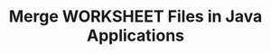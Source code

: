 ---
############################# Static ############################
layout: "autogen"
draft: false
path: "merger/java/worksheet/"
otherformats: PDF BMP CSV DOC DOCM DOCX DOT DOTM DOTX EPUB Excel HTML Image MHT MHTML ODP ODS ODT OneNote OTP OTT PDF PNG POTM POTX PPS PPSM PPSX PPT PPTM PPTX PS RTF TEX TIF TIFF TSV TXT VDX Visio VSDM VSDX VSSX VSSM VSTM VSTX VSX VTX Web Word XLAM XLS XLSB XLSM XLSX XLT XLTM XLTX XPS 

############################# Head ############################
head_title: "Merge WORKSHEET Files via Java & J2SE Documents Merger API"
head_description: "Merge multiple WORKSHEET files into a single file using Java documents merger API with all data, style and formatting as the source documents."

############################# Header ############################
title: "Merge WORKSHEET Files in Java Applications"
description: "Merge multiple WORKSHEET files into a single file using Java documents merger API. Merge selected pages or page ranges from various source documents into a single resultant document with all data, style and formatting as the source documents."

############################# SubMenu ############################
submenu:
    enable: true

############################# About ############################
about:
    enable: true
    title: "GroupDocs.Merger for Java API"
    content: |
        GroupDocs.Merger for Java library offers a simple solution to safely merge & split between a wide range of document formats including PDF, Microsoft Office (Word, Excel, PowerPoint, OneNote), OpenDocument, HTML, images and many others within .NET applications. By adding just a few lines of the code, perform several document operations such as move, remove, rotate, swap, extract or change the orientation of pages within the documents. The documents merging API also supports previewing document pages as an image to analyse the document structure, formatting and content on the page.
        
        GroupDocs.Merger APIs are well supported on all major operating systems and Java versions including J2SE 7.0 (1.7), J2SE 8.0 (1.8) and Java 10.

############################# Steps ############################
steps:
    enable: true
    title_left: "Merge Two or More WORKSHEET Files in Java"
    content_left: |
        [GroupDocs.Merger](https://products.groupdocs.com/merger/java/) makes it easy for Java developers to merge multiple WORKSHEET files by implementing a few easy steps.

        *   Create an instance of **Merger** class and load WORKSHEET file.
        *   Call **Join** method of **Merger** class instance and load another WORKSHEET file.
        *   Call **Save** method of **Merger** class instance to save the merged document.
        
    title_right: "System Requirements"
    content_right: |
        Before executing the code example below, please make sure that you have the following prerequisites installled on your system.

        *   Operating Systems: Microsoft Windows, Linux, MacOS
        *   Development Environments: NetBeans, IntelliJ IDEA, Eclipse
        *   Frameworks: Java 7 (1.7) and above
        *   Download the latest version of GroupDocs.Merger for Java from [Maven](https://repository.groupdocs.com/webapp/#/artifacts/browse/tree/General/repo/com/groupdocs/groupdocs-merger)
        
    code: |
        ```cs
        // Merge WORKSHEET files using GroupDocs.Merger API
        // Instantiate Merger with input WORKSHEET document
        Merger merger = new Merger("input_1.worksheet"))
          {
            // Call Join method of Merger class instance and pass second source document path
            merger.Join("input_2.worksheet");
            
            // Call Save method of Merger class instance to save merged document
            merger.Save("merged-file.worksheet");
          }
        ```
        

demos:
    enable: true
        

about_formats:
    enable: true


more_formats:
    enable: true


back_to_top:
    enable: true
---
